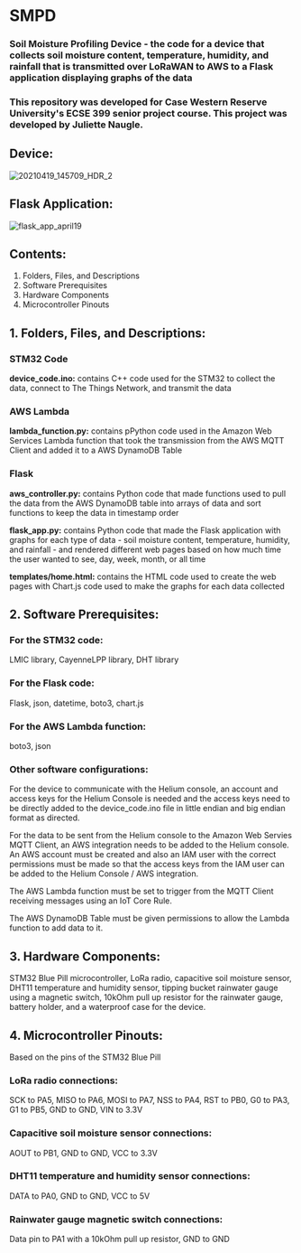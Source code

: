 # SMPD

### Soil Moisture Profiling Device - the code for a device that collects soil moisture content, temperature, humidity, and rainfall that is transmitted over LoRaWAN to AWS to a Flask application displaying graphs of the data
### This repository was developed for Case Western Reserve University's ECSE 399 senior project course. This project was developed by Juliette Naugle.

## Device:

![20210419_145709_HDR_2](https://user-images.githubusercontent.com/9967479/117495410-93118280-af43-11eb-9d45-81a6962239f3.jpg)


## Flask Application:

![flask_app_april19](https://user-images.githubusercontent.com/9967479/117495028-21d1cf80-af43-11eb-892d-0b71392cb5dd.JPG)


## Contents:


1. Folders, Files, and Descriptions
2. Software Prerequisites
3. Hardware Components
4. Microcontroller Pinouts


## 1. Folders, Files, and Descriptions:


### **STM32 Code**

**device_code.ino:** contains C++ code used for the STM32 to collect the data, connect to The Things Network, and transmit the data

### **AWS Lambda**

**lambda_function.py:** contains pPython code used in the Amazon Web Services Lambda function that took the transmission from the AWS MQTT Client and added it to a AWS DynamoDB Table

### **Flask**

**aws_controller.py:** contains Python code that made functions used to pull the data from the AWS DynamoDB table into arrays of data and sort functions to keep the data in timestamp order

**flask_app.py:** contains Python code that made the Flask application with graphs for each type of data - soil moisture content, temperature, humidity, and rainfall - and rendered different web pages based on how much time the user wanted to see, day, week, month, or all time

**templates/home.html:** contains the HTML code used to create the web pages with Chart.js code used to make the graphs for each data collected


## 2. Software Prerequisites:


### **For the STM32 code:**

LMIC library, CayenneLPP library, DHT library


### **For the Flask code:**

Flask, json, datetime, boto3, chart.js


### **For the AWS Lambda function:**

boto3, json


### **Other software configurations:**

For the device to communicate with the Helium console, an account and access keys for the Helium Console is needed and the access keys need to be directly added to the device_code.ino file in little endian and big endian format as directed.

For the data to be sent from the Helium console to the Amazon Web Servies MQTT Client, an AWS integration needs to be added to the Helium console. An AWS account must be created and also an IAM user with the correct permissions must be made so that the access keys from the IAM user can be added to the Helium Console / AWS integration.

The AWS Lambda function must be set to trigger from the MQTT Client receiving messages using an IoT Core Rule.

The AWS DynamoDB Table must be given permissions to allow the Lambda function to add data to it.


## 3. Hardware Components:

STM32 Blue Pill microcontroller, LoRa radio, capacitive soil moisture sensor, DHT11 temperature and humidity sensor, tipping bucket rainwater gauge using a magnetic switch, 10kOhm pull up resistor for the rainwater gauge, battery holder, and a waterproof case for the device.


## 4. Microcontroller Pinouts:

Based on the pins of the STM32 Blue Pill

### **LoRa radio connections:**
SCK to PA5, MISO to PA6, MOSI to PA7, NSS to PA4, RST to PB0, G0 to PA3, G1 to PB5, GND to GND, VIN to 3.3V

### **Capacitive soil moisture sensor connections:**
AOUT to PB1, GND to GND, VCC to 3.3V

### **DHT11 temperature and humidity sensor connections:**
DATA to PA0, GND to GND, VCC to 5V

### **Rainwater gauge magnetic switch connections:**
Data pin to PA1 with a 10kOhm pull up resistor, GND to GND
